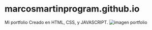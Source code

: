 # marcosmartinprogram.github.io
Mi portfolio
Creado en HTML, CSS, y JAVASCRIPT. 
![imagen portfolio](https://user-images.githubusercontent.com/117543905/235177075-cbbac1fd-c248-49d6-8961-6db7c45caaa1.png)
